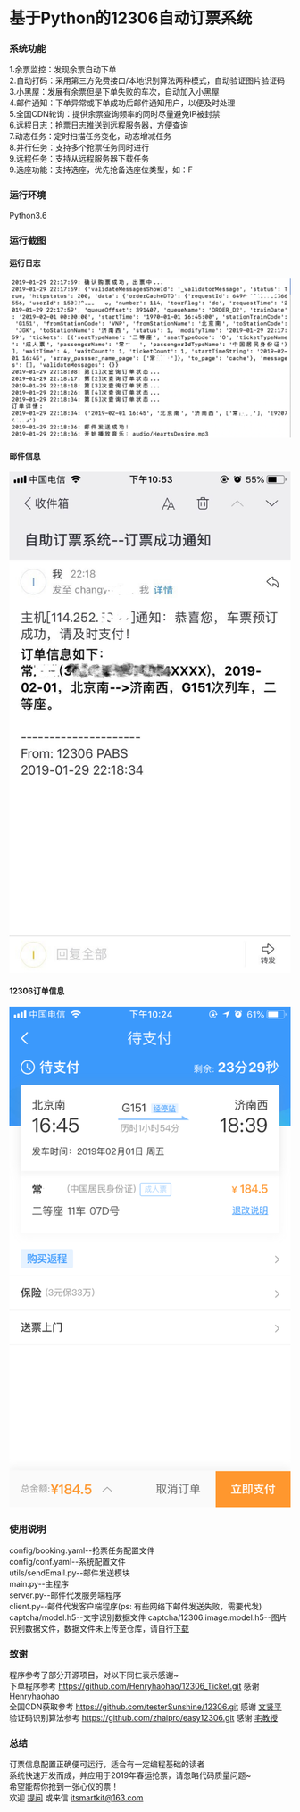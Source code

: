 基于Python的12306自动订票系统
=============================
### 系统功能
1.余票监控：发现余票自动下单<br>
2.自动打码：采用第三方免费接口/本地识别算法两种模式，自动验证图片验证码<br>
3.小黑屋：发展有余票但是下单失败的车次，自动加入小黑屋<br>
4.邮件通知：下单异常或下单成功后邮件通知用户，以便及时处理<br>
5.全国CDN轮询：提供余票查询频率的同时尽量避免IP被封禁<br>
6.远程日志：抢票日志推送到远程服务器，方便查询<br>
7.动态任务：定时扫描任务变化，动态增减任务<br>
8.并行任务：支持多个抢票任务同时进行<br>
9.远程任务：支持从远程服务器下载任务<br>
9.选座功能：支持选座，优先抢备选座位类型，如：F<br>

### 运行环境
Python3.6

### 运行截图
#### 运行日志
![enter image description here](img/1.png)
#### 邮件信息
![enter image description here](img/2.png)
#### 12306订单信息
![enter image description here](img/3.png)

### 使用说明
config/booking.yaml--抢票任务配置文件<br>
config/conf.yaml--系统配置文件<br>
utils/sendEmail.py--邮件发送模块<br>
main.py--主程序<br>
server.py--邮件代发服务端程序<br>
client.py--邮件代发客户端程序(ps: 有些网络下邮件发送失败，需要代发)<br>
captcha/model.h5--文字识别数据文件
captcha/12306.image.model.h5--图片识别数据文件，数据文件未上传至仓库，请自行[下载](https://pan.baidu.com/s/1OsBIBM4rl8EnpZt7VYiD9g)<br>

### 致谢
程序参考了部分开源项目，对以下同仁表示感谢~<br>
下单程序参考 https://github.com/Henryhaohao/12306_Ticket.git 感谢 [Henryhaohao](https://github.com/Henryhaohao/12306_Ticket.git)<br> 
全国CDN获取参考 https://github.com/testerSunshine/12306.git 感谢 [文贤平](https://github.com/testerSunshine/12306.git)<br>
验证码识别算法参考 https://github.com/zhaipro/easy12306.git 感谢 [宅教授](https://github.com/zhaipro/easy12306.git)<br>

### 总结
订票信息配置正确便可运行，适合有一定编程基础的读者<br>
系统快速开发而成，并应用于2019年春运抢票，请忽略代码质量问题~<br>
希望能帮你抢到一张心仪的票！<br>
欢迎 [提问](https://github.com/itsmartkit/12306-Ticket-Booking/issues) 或来信 itsmartkit@163.com<br>
